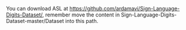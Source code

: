 You can download ASL at https://github.com/ardamavi/Sign-Language-Digits-Dataset/, remember move the content in Sign-Language-Digits-Dataset-master/Dataset into this path.
